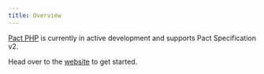 ```yaml
---
title: Overview
---
```


[Pact PHP](https://github.com/pact-foundation/pact-php/) is currently in active development and supports Pact Specification v2.

Head over to the [website](https://github.com/pact-foundation/pact-php/) to get started.

